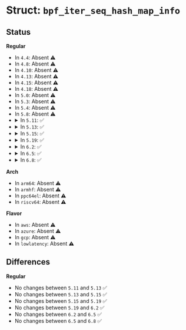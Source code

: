 # Struct: <code>bpf_iter_seq_hash_map_info</code>

## Status
<b>Regular</b>
<ul>
<li>
In <code>4.4</code>: Absent ⚠️
</li>
<li>
In <code>4.8</code>: Absent ⚠️
</li>
<li>
In <code>4.10</code>: Absent ⚠️
</li>
<li>
In <code>4.13</code>: Absent ⚠️
</li>
<li>
In <code>4.15</code>: Absent ⚠️
</li>
<li>
In <code>4.18</code>: Absent ⚠️
</li>
<li>
In <code>5.0</code>: Absent ⚠️
</li>
<li>
In <code>5.3</code>: Absent ⚠️
</li>
<li>
In <code>5.4</code>: Absent ⚠️
</li>
<li>
In <code>5.8</code>: Absent ⚠️
</li>
<li>
<details>
<summary>In <code>5.11</code>: ✅</summary>

```c
struct bpf_iter_seq_hash_map_info {
    struct bpf_map *map;
    struct bpf_htab *htab;
    void *percpu_value_buf;
    u32 bucket_id;
    u32 skip_elems;
};
```
</details>
</li>
<li>
<details>
<summary>In <code>5.13</code>: ✅</summary>

```c
struct bpf_iter_seq_hash_map_info {
    struct bpf_map *map;
    struct bpf_htab *htab;
    void *percpu_value_buf;
    u32 bucket_id;
    u32 skip_elems;
};
```
</details>
</li>
<li>
<details>
<summary>In <code>5.15</code>: ✅</summary>

```c
struct bpf_iter_seq_hash_map_info {
    struct bpf_map *map;
    struct bpf_htab *htab;
    void *percpu_value_buf;
    u32 bucket_id;
    u32 skip_elems;
};
```
</details>
</li>
<li>
<details>
<summary>In <code>5.19</code>: ✅</summary>

```c
struct bpf_iter_seq_hash_map_info {
    struct bpf_map *map;
    struct bpf_htab *htab;
    void *percpu_value_buf;
    u32 bucket_id;
    u32 skip_elems;
};
```
</details>
</li>
<li>
<details>
<summary>In <code>6.2</code>: ✅</summary>

```c
struct bpf_iter_seq_hash_map_info {
    struct bpf_map *map;
    struct bpf_htab *htab;
    void *percpu_value_buf;
    u32 bucket_id;
    u32 skip_elems;
};
```
</details>
</li>
<li>
<details>
<summary>In <code>6.5</code>: ✅</summary>

```c
struct bpf_iter_seq_hash_map_info {
    struct bpf_map *map;
    struct bpf_htab *htab;
    void *percpu_value_buf;
    u32 bucket_id;
    u32 skip_elems;
};
```
</details>
</li>
<li>
<details>
<summary>In <code>6.8</code>: ✅</summary>

```c
struct bpf_iter_seq_hash_map_info {
    struct bpf_map *map;
    struct bpf_htab *htab;
    void *percpu_value_buf;
    u32 bucket_id;
    u32 skip_elems;
};
```
</details>
</li>
</ul>
<b>Arch</b>
<ul>
<li>
In <code>arm64</code>: Absent ⚠️
</li>
<li>
In <code>armhf</code>: Absent ⚠️
</li>
<li>
In <code>ppc64el</code>: Absent ⚠️
</li>
<li>
In <code>riscv64</code>: Absent ⚠️
</li>
</ul>
<b>Flavor</b>
<ul>
<li>
In <code>aws</code>: Absent ⚠️
</li>
<li>
In <code>azure</code>: Absent ⚠️
</li>
<li>
In <code>gcp</code>: Absent ⚠️
</li>
<li>
In <code>lowlatency</code>: Absent ⚠️
</li>
</ul>

## Differences
<b>Regular</b>
<ul>
<li>
No changes between <code>5.11</code> and <code>5.13</code> ✅
</li>
<li>
No changes between <code>5.13</code> and <code>5.15</code> ✅
</li>
<li>
No changes between <code>5.15</code> and <code>5.19</code> ✅
</li>
<li>
No changes between <code>5.19</code> and <code>6.2</code> ✅
</li>
<li>
No changes between <code>6.2</code> and <code>6.5</code> ✅
</li>
<li>
No changes between <code>6.5</code> and <code>6.8</code> ✅
</li>
</ul>
